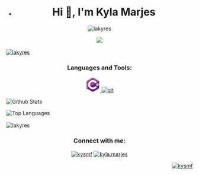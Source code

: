 - <h1 align="center">Hi 👋, I'm Kyla Marjes</h1>
<p align="center"> <img src="https://komarev.com/ghpvc/?username=lakyres&label=Profile%20views&color=0e75b6&style=flat" alt="lakyres" /> </p>


<p align="center" ><img src="https://github.com/lakyres/lakyres/blob/main/raiden%20burst.gif" width="400"></p>



<p align="left"> <a href="https://github.com/ryo-ma/github-profile-trophy"><img src="https://github-profile-trophy.vercel.app/?username=lakyres&theme=radical" alt="lakyres" /></a> </p>


<h3 align="center">Languages and Tools:</h3>
<p align="center"> <a href="https://www.w3schools.com/cs/" target="_blank" rel="noreferrer"> <img src="https://raw.githubusercontent.com/devicons/devicon/master/icons/csharp/csharp-original.svg" alt="csharp" width="40" height="40"/> </a> <a href="https://git-scm.com/" target="_blank" rel="noreferrer"> <img src="https://www.vectorlogo.zone/logos/git-scm/git-scm-icon.svg" alt="git" width="40" height="40"/> </a> </p>

![Github Stats](https://github-readme-stats.vercel.app/api?username=lakyres&count_private=true&show_icons=true&theme=radical)

![Top Languages](https://github-readme-stats.vercel.app/api/top-langs/?username=lakyres&show_icons=true&theme=radical)

<p><img align="center" src="https://github-readme-streak-stats.herokuapp.com/?user=lakyres&&theme=radical" alt="lakyres" /></p>

<h3 align="center">Connect with me:</h3>
<p align="center">
<a href="https://twitter.com/kysmf" target="blank"><img align="center" src="https://raw.githubusercontent.com/rahuldkjain/github-profile-readme-generator/master/src/images/icons/Social/twitter.svg" alt="kysmf" height="30" width="40" /></a>
<a href="https://fb.com/kyla.marjes" target="blank"><img align="center" src="https://raw.githubusercontent.com/rahuldkjain/github-profile-readme-generator/master/src/images/icons/Social/facebook.svg" alt="kyla.marjes" height="30" width="40" /></a>
</p>

<p align="right"> <a href="https://twitter.com/kysmf" target="blank"><img src="https://img.shields.io/twitter/follow/kysmf?logo=twitter&style=for-the-badge" alt="kysmf" /></a> </p>


<!---
lakyres/lakyres is a ✨ special ✨ repository because its `memyselfandi.md` (this file) appears on your GitHub profile.
You can click the Preview link to take a look at your changes.
--->

